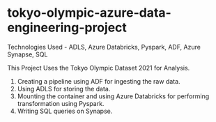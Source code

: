 # tokyo-olympic-azure-data-engineering-project

Technologies Used - ADLS, Azure Databricks, Pyspark, ADF, Azure Synapse, SQL

This Project Uses the Tokyo Olympic Dataset 2021 for Analysis.
1. Creating a pipeline using ADF for ingesting the raw data.
2. Using ADLS for storing the data.
3. Mounting the container and using Azure Databricks for performing transformation using Pyspark.
4. Writing SQL queries on Synapse.
